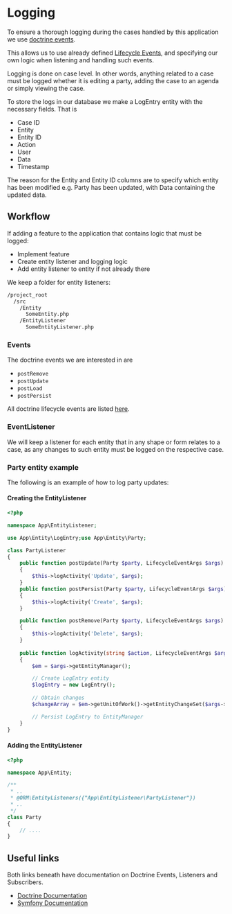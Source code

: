 # Logging

To ensure a thorough logging during the cases
handled by this application we use
[doctrine events](https://www.doctrine-project.org/projects/doctrine-orm/en/2.8/reference/events.html).

This allows us to use already defined
[Lifecycle Events](https://www.doctrine-project.org/projects/doctrine-orm/en/2.8/reference/events.html#lifecycle-events),
and specifying our own logic when listening and handling such events.

Logging is done on case level.
In other words, anything related to a case must be logged
whether it is editing a party,
adding the case to an agenda or simply viewing the case.

To store the logs in our database we make a LogEntry entity
with the necessary fields. That is

* Case ID
* Entity
* Entity ID
* Action
* User
* Data
* Timestamp

The reason for the Entity and Entity ID columns are
to specify which entity has been modified e.g.
Party has been updated, with Data containing the updated data.

## Workflow

If adding a feature to the application that contains logic
that must be logged:

* Implement feature
* Create entity listener and logging logic
* Add entity listener to entity if not already there

We keep a folder for entity listeners:

```sh
/project_root
  /src
    /Entity
      SomeEntity.php
    /EntityListener
      SomeEntityListener.php
```

### Events

The doctrine events we are interested in are

* `postRemove`
* `postUpdate`
* `postLoad`
* `postPersist`

All doctrine lifecycle events are listed
[here](https://www.doctrine-project.org/projects/doctrine-orm/en/2.8/reference/events.html#lifecycle-events).

### EventListener

We will keep a listener for each entity that in any shape or form
relates to a case, as any changes to such entity must be logged
on the respective case.

### Party entity example

The following is an example of how to log party updates:

#### Creating the EntityListener

```php
<?php

namespace App\EntityListener;

use App\Entity\LogEntry;use App\Entity\Party;

class PartyListener
{
    public function postUpdate(Party $party, LifecycleEventArgs $args)
    {
        $this->logActivity('Update', $args);
    }
    public function postPersist(Party $party, LifecycleEventArgs $args)
    {
        $this->logActivity('Create', $args);
    }

    public function postRemove(Party $party, LifecycleEventArgs $args)
    {
        $this->logActivity('Delete', $args);
    }
    
    public function logActivity(string $action, LifecycleEventArgs $args): void
    {
        $em = $args->getEntityManager();

        // Create LogEntry entity
        $logEntry = new LogEntry();
        
        // Obtain changes
        $changeArray = $em->getUnitOfWork()->getEntityChangeSet($args->getObject());

        // Persist LogEntry to EntityManager
    }
}
```

#### Adding the EntityListener

```php
<?php

namespace App\Entity;

/**
 * ..
 * @ORM\EntityListeners({"App\EntityListener\PartyListener"})
 * ..
 */
class Party
{
    // ....
}
```

## Useful links

Both links beneath have documentation on
Doctrine Events, Listeners and Subscribers.

* [Doctrine Documentation](https://www.doctrine-project.org/projects/doctrine-orm/en/2.8/reference/events.html)
* [Symfony Documentation](https://symfony.com/doc/current/doctrine/events.html)
